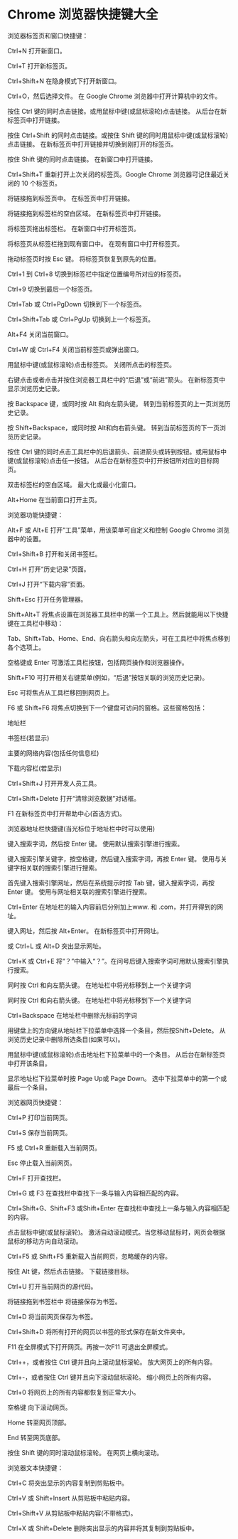 # Chrome 浏览器快捷键大全


浏览器标签页和窗口快捷键：

Ctrl+N 打开新窗口。

Ctrl+T 打开新标签页。

Ctrl+Shift+N 在隐身模式下打开新窗口。

Ctrl+O，然后选择文件。 在 Google Chrome 浏览器中打开计算机中的文件。

按住 Ctrl 键的同时点击链接。或用鼠标中键(或鼠标滚轮)点击链接。 从后台在新标签页中打开链接。

按住 Ctrl+Shift 的同时点击链接。或按住 Shift 键的同时用鼠标中键(或鼠标滚轮)点击链接。 在新标签页中打开链接并切换到刚打开的标签页。

按住 Shift 键的同时点击链接。 在新窗口中打开链接。

Ctrl+Shift+T 重新打开上次关闭的标签页。Google Chrome 浏览器可记住最近关闭的 10 个标签页。

将链接拖到标签页中。 在标签页中打开链接。

将链接拖到标签栏的空白区域。 在新标签页中打开链接。

将标签页拖出标签栏。 在新窗口中打开标签页。

将标签页从标签栏拖到现有窗口中。 在现有窗口中打开标签页。

拖动标签页时按 Esc 键。 将标签页恢复到原先的位置。

Ctrl+1 到 Ctrl+8 切换到标签栏中指定位置编号所对应的标签页。

Ctrl+9 切换到最后一个标签页。

Ctrl+Tab 或 Ctrl+PgDown 切换到下一个标签页。

Ctrl+Shift+Tab 或 Ctrl+PgUp 切换到上一个标签页。

Alt+F4 关闭当前窗口。

Ctrl+W 或 Ctrl+F4 关闭当前标签页或弹出窗口。

用鼠标中键(或鼠标滚轮)点击标签页。 关闭所点击的标签页。

右键点击或者点击并按住浏览器工具栏中的“后退”或“前进”箭头。 在新标签页中显示浏览历史记录。

按 Backspace 键，或同时按 Alt 和向左箭头键。 转到当前标签页的上一页浏览历史记录。

按 Shift+Backspace，或同时按 Alt和向右箭头键。 转到当前标签页的下一页浏览历史记录。

按住 Ctrl 键的同时点击工具栏中的后退箭头、前进箭头或转到按钮。或用鼠标中键(或鼠标滚轮)点击任一按钮。 从后台在新标签页中打开按钮所对应的目标网页。

双击标签栏的空白区域。 最大化或最小化窗口。

Alt+Home 在当前窗口打开主页。



浏览器功能快捷键：

Alt+F 或 Alt+E 打开“工具”菜单，用该菜单可自定义和控制 Google Chrome 浏览器中的设置。

Ctrl+Shift+B 打开和关闭书签栏。

Ctrl+H 打开“历史记录”页面。

Ctrl+J 打开“下载内容”页面。

Shift+Esc 打开任务管理器。

Shift+Alt+T 将焦点设置在浏览器工具栏中的第一个工具上。然后就能用以下快捷键在工具栏中移动：

Tab、Shift+Tab、Home、End、向右箭头和向左箭头，可在工具栏中将焦点移到各个选项上。

空格键或 Enter 可激活工具栏按钮，包括网页操作和浏览器操作。

Shift+F10 可打开相关右键菜单(例如，“后退”按钮关联的浏览历史记录)。

Esc 可将焦点从工具栏移回到网页上。

F6 或 Shift+F6 将焦点切换到下一个键盘可访问的窗格。这些窗格包括：

地址栏

书签栏(若显示)

主要的网络内容(包括任何信息栏)

下载内容栏(若显示)

Ctrl+Shift+J 打开开发人员工具。

Ctrl+Shift+Delete 打开“清除浏览数据”对话框。

F1 在新标签页中打开帮助中心(首选方式)。



浏览器地址栏快捷键(当光标位于地址栏中时可以使用)

键入搜索字词，然后按 Enter 键。 使用默认搜索引擎进行搜索。

键入搜索引擎关键字，按空格键，然后键入搜索字词，再按 Enter 键。 使用与关键字相关联的搜索引擎进行搜索。

首先键入搜索引擎网址，然后在系统提示时按 Tab 键，键入搜索字词，再按 Enter 键。 使用与网址相关联的搜索引擎进行搜索。

Ctrl+Enter 在地址栏的输入内容前后分别加上www. 和 .com，并打开得到的网址。

键入网址，然后按 Alt+Enter。 在新标签页中打开网址。

或 Ctrl+L 或 Alt+D 突出显示网址。

Ctrl+K 或 Ctrl+E 将“？”中输入“？”。在问号后键入搜索字词可用默认搜索引擎执行搜索。

同时按 Ctrl 和向左箭头键。 在地址栏中将光标移到上一个关键字词

同时按 Ctrl 和向右箭头键。 在地址栏中将光标移到下一个关键字词

Ctrl+Backspace 在地址栏中删除光标前的字词

用键盘上的方向键从地址栏下拉菜单中选择一个条目，然后按Shift+Delete。 从浏览历史记录中删除所选条目(如果可以)。

用鼠标中键(或鼠标滚轮)点击地址栏下拉菜单中的一个条目。 从后台在新标签页中打开该条目。

显示地址栏下拉菜单时按 Page Up或 Page Down。 选中下拉菜单中的第一个或最后一个条目。



浏览器网页快捷键：



Ctrl+P 打印当前网页。

Ctrl+S 保存当前网页。

F5 或 Ctrl+R 重新载入当前网页。

Esc 停止载入当前网页。

Ctrl+F 打开查找栏。

Ctrl+G 或 F3 在查找栏中查找下一条与输入内容相匹配的内容。

Ctrl+Shift+G、Shift+F3 或Shift+Enter 在查找栏中查找上一条与输入内容相匹配的内容。

点击鼠标中键(或鼠标滚轮)。 激活自动滚动模式。当您移动鼠标时，网页会根据鼠标的移动方向自动滚动。

Ctrl+F5 或 Shift+F5 重新载入当前网页，忽略缓存的内容。

按住 Alt 键，然后点击链接。 下载链接目标。

Ctrl+U 打开当前网页的源代码。

将链接拖到书签栏中 将链接保存为书签。

Ctrl+D 将当前网页保存为书签。

Ctrl+Shift+D 将所有打开的网页以书签的形式保存在新文件夹中。

F11 在全屏模式下打开网页。再按一次F11 可退出全屏模式。

Ctrl++，或者按住 Ctrl 键并且向上滚动鼠标滚轮。 放大网页上的所有内容。

Ctrl+-，或者按住 Ctrl 键并且向下滚动鼠标滚轮。 缩小网页上的所有内容。

Ctrl+0 将网页上的所有内容都恢复到正常大小。

空格键 向下滚动网页。

Home 转至网页顶部。

End 转至网页底部。

按住 Shift 键的同时滚动鼠标滚轮。 在网页上横向滚动。

浏览器文本快捷键：

Ctrl+C 将突出显示的内容复制到剪贴板中。

Ctrl+V 或 Shift+Insert 从剪贴板中粘贴内容。

Ctrl+Shift+V 从剪贴板中粘贴内容(不带格式)。

Ctrl+X 或 Shift+Delete 删除突出显示的内容并将其复制到剪贴板中。